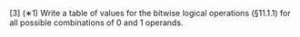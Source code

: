 [3] (∗1) Write a table of values for the bitwise logical operations (§11.1.1) for all possible combinations of 0 and 1 operands.
